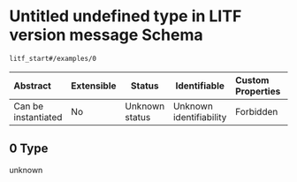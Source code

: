 # Untitled undefined type in LITF version message Schema

```txt
litf_start#/examples/0
```




| Abstract            | Extensible | Status         | Identifiable            | Custom Properties | Additional Properties | Access Restrictions | Defined In                                                                                    |
| :------------------ | ---------- | -------------- | ----------------------- | :---------------- | --------------------- | ------------------- | --------------------------------------------------------------------------------------------- |
| Can be instantiated | No         | Unknown status | Unknown identifiability | Forbidden         | Allowed               | none                | [litf_start.schema.json\*](../../../spec/0.0.1/litf_start.schema.json "open original schema") |

## 0 Type

unknown
